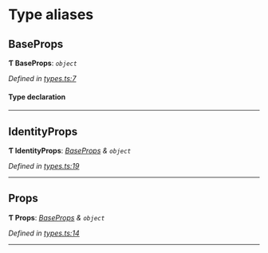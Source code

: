 

# Type aliases

<a id="baseprops"></a>

##  BaseProps

**Ƭ BaseProps**: *`object`*

*Defined in [types.ts:7](https://github.com/polkadot-js/ui/blob/2d96db6/packages/ui-identicon/src/types.ts#L7)*

#### Type declaration

___
<a id="identityprops"></a>

##  IdentityProps

**Ƭ IdentityProps**: *[BaseProps](_types_.md#baseprops) & `object`*

*Defined in [types.ts:19](https://github.com/polkadot-js/ui/blob/2d96db6/packages/ui-identicon/src/types.ts#L19)*

___
<a id="props"></a>

##  Props

**Ƭ Props**: *[BaseProps](_types_.md#baseprops) & `object`*

*Defined in [types.ts:14](https://github.com/polkadot-js/ui/blob/2d96db6/packages/ui-identicon/src/types.ts#L14)*

___

